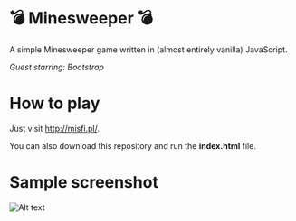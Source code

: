 # 💣 Minesweeper 💣
A simple Minesweeper game written in (almost entirely vanilla) JavaScript. 

*Guest starring: Bootstrap*

# How to play
Just visit http://misfi.pl/.

You can also download this repository and run the **index.html** file.

# Sample screenshot

![Alt text](https://i.imgur.com/SsvmB2b.png "Screenshot from the game")
